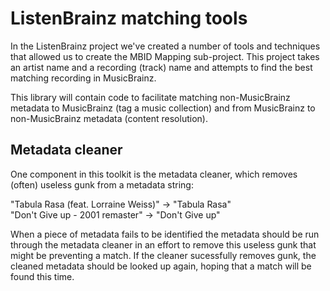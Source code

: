 ListenBrainz matching tools
===========================

In the ListenBrainz project we've created a number of tools and techniques that allowed us to 
create the MBID Mapping sub-project. This project takes an artist name and a recording (track)
name and attempts to find the best matching recording in MusicBrainz.

This library will contain code to facilitate matching non-MusicBrainz metadata to MusicBrainz
(tag a music collection) and from MusicBrainz to non-MusicBrainz metadata (content resolution).

Metadata cleaner
----------------

One component in this toolkit is the metadata cleaner, which removes (often) useless gunk
from a metadata string:

   "Tabula Rasa (feat. Lorraine Weiss)" -> "Tabula Rasa"       
   "Don't Give up - 2001 remaster" -> "Don't Give up"

When a piece of metadata fails to be identified the metadata should be run through the
metadata cleaner in an effort to remove this useless gunk that might be preventing a match.
If the cleaner sucessfully removes gunk, the cleaned metadata should be looked up again, hoping
that a match will be found this time.
